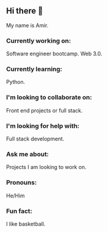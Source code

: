 ## Hi there 👋

My name is Amir.

### Currently working on:

Software engineer bootcamp.
Web 3.0.

### Currently learning:

Python.

### I'm looking to collaborate on:

Front end projects or full stack.

### I'm looking for help with:

Full stack development.

### Ask me about:

Projects I am looking to work on.

### Pronouns:

He/Him

### Fun fact:

I like basketball.





<!--
**aferdinand1/aferdinand1** is a ✨ _special_ ✨ repository because its `README.md` (this file) appears on your GitHub profile.

Here are some ideas to get you started:

- 🔭 I’m currently working on ...
- 🌱 I’m currently learning ...
- 👯 I’m looking to collaborate on ...
- 🤔 I’m looking for help with ...
- 💬 Ask me about ...
- 📫 How to reach me: ...
- 😄 Pronouns: ...
- ⚡ Fun fact: ...
-->
